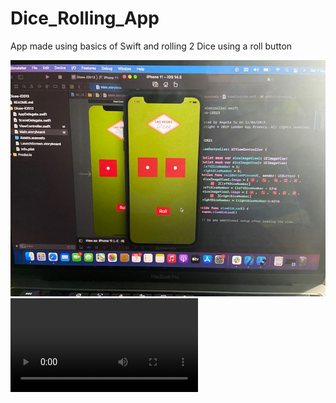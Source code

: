 # Dice_Rolling_App
App made using basics of Swift and rolling 2 Dice using a roll button

![App Image](https://github.com/aniket19233-maker/Dice_Rolling_App/blob/main/IMG_1558.jpg)
![RunningAppVideo](https://github.com/aniket19233-maker/Dice_Rolling_App/blob/main/IMG-1559.mp4)
